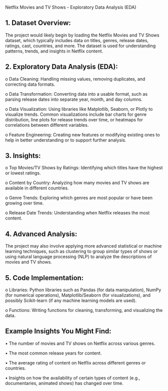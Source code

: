 Netflix Movies and TV Shows - Exploratory Data Analysis (EDA)

## 1.	Dataset Overview:
The project would likely begin by loading the Netflix Movies and TV Shows dataset, which typically includes data on titles, genres, release dates, ratings, cast, countries, and more. The dataset is used for understanding patterns, trends, and insights in Netflix content.
## 2.	Exploratory Data Analysis (EDA):
o	Data Cleaning: Handling missing values, removing duplicates, and correcting data formats.

o	Data Transformation: Converting data into a usable format, such as parsing release dates into separate year, month, and day columns.

o	Data Visualization: Using libraries like Matplotlib, Seaborn, or Plotly to visualize trends. Common visualizations include bar charts for genre distribution, line plots for release trends over time, or heatmaps for correlations between different variables.

o	Feature Engineering: Creating new features or modifying existing ones to help in better understanding or to support further analysis.

## 3.	Insights:
o	Top Movies/TV Shows by Ratings: Identifying which titles have the highest or lowest ratings.

o	Content by Country: Analyzing how many movies and TV shows are available in different countries.

o	Genre Trends: Exploring which genres are most popular or have been growing over time.

o	Release Date Trends: Understanding when Netflix releases the most content.
## 4.	Advanced Analysis:
The project may also involve applying more advanced statistical or machine learning techniques, such as clustering to group similar types of shows or using natural language processing (NLP) to analyze the descriptions of movies and TV shows.
## 5.	Code Implementation:
o	Libraries: Python libraries such as Pandas (for data manipulation), NumPy (for numerical operations), Matplotlib/Seaborn (for visualizations), and possibly Scikit-learn (if any machine learning models are used).

o	Functions: Writing functions for cleaning, transforming, and visualizing the data.
## Example Insights You Might Find:
•	The number of movies and TV shows on Netflix across various genres.

•	The most common release years for content.

•	The average rating of content on Netflix across different genres or countries.

•	Insights on how the availability of certain types of content (e.g., documentaries, animated shows) has changed over time.
